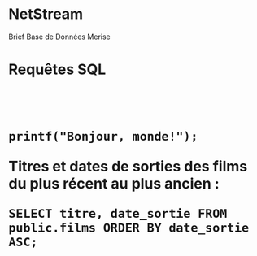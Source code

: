 # NetStream
Brief Base de Données Merise


<h1>Requêtes SQL <h1> <br>

```
printf("Bonjour, monde!");
```
Titres et dates de sorties des films du plus récent au plus ancien :
```  
SELECT titre, date_sortie FROM public.films ORDER BY date_sortie ASC;
```
